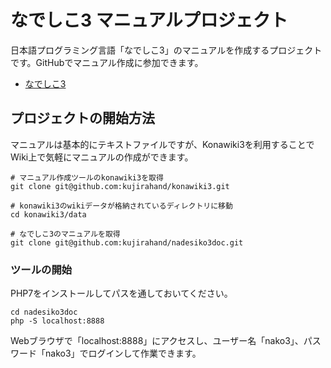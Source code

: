 # なでしこ3 マニュアルプロジェクト

日本語プログラミング言語「なでしこ3」のマニュアルを作成するプロジェクトです。GitHubでマニュアル作成に参加できます。

- [なでしこ3](https://nadesi.com/doc3/)

## プロジェクトの開始方法

マニュアルは基本的にテキストファイルですが、Konawiki3を利用することでWiki上で気軽にマニュアルの作成ができます。

```
# マニュアル作成ツールのkonawiki3を取得
git clone git@github.com:kujirahand/konawiki3.git

# konawiki3のwikiデータが格納されているディレクトリに移動
cd konawiki3/data

# なでしこ3のマニュアルを取得
git clone git@github.com:kujirahand/nadesiko3doc.git
```

### ツールの開始

PHP7をインストールしてパスを通しておいてください。

```
cd nadesiko3doc
php -S localhost:8888
```

Webブラウザで「localhost:8888」にアクセスし、ユーザー名「nako3」、パスワード「nako3」でログインして作業できます。








